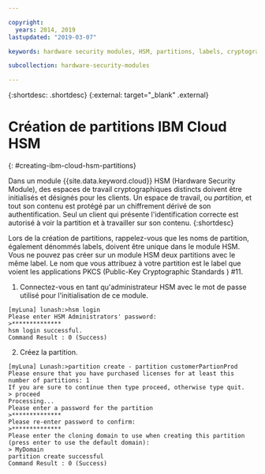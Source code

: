 ```yaml
---

copyright:
  years: 2014, 2019
lastupdated: "2019-03-07"

keywords: hardware security modules, HSM, partitions, labels, cryptographic, keys,

subcollection: hardware-security-modules

---
```


{:shortdesc: .shortdesc}
{:external: target="_blank" .external}

# Création de partitions IBM Cloud HSM
{: #creating-ibm-cloud-hsm-partitions}

Dans un module {{site.data.keyword.cloud}} HSM (Hardware Security Module), des espaces de travail cryptographiques distincts doivent être initialisés et désignés pour les clients. Un espace de travail, ou *partition*, et tout son contenu est protégé par un chiffrement dérivé de son authentification. Seul un client qui présente l'identification correcte est autorisé à voir la partition et à travailler sur son contenu.
{:shortdesc}

Lors de la création de partitions, rappelez-vous que les noms de partition, également dénommés labels, doivent être unique dans le module HSM. Vous ne pouvez pas créer sur un module HSM deux partitions avec le même label. Le nom que vous attribuez à votre partition est le label que voient les applications PKCS (Public-Key Cryptographic Standards ) #11.

1. Connectez-vous en tant qu'administrateur HSM avec le mot de passe utilisé pour l'initialisation de ce module.
```
[myLuna] lunash:>hsm login
Please enter HSM Administrators' password:
>**************
hsm login successful.
Command Result : 0 (Success)
```
2. Créez la partition.
```
[myLuna] Lunash:>partition create - partition customerPartionProd
Please ensure that you have purchased licenses for at least this number of partitions: 1
If you are sure to continue then type proceed, otherwise type quit.
> proceed
Processing...
Please enter a password for the partition
>**************
Please re-enter password to confirm:
>**************
Please enter the cloning domain to use when creating this partition (press enter to use the default domain):
> MyDomain
partition create successful
Command Result : 0 (Success)
```
